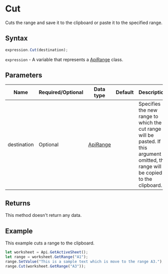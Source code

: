 # Cut

Cuts the range and save it to the clipboard or paste it to the specified range.

## Syntax

```javascript
expression.Cut(destination);
```

`expression` - A variable that represents a [ApiRange](../ApiRange.md) class.

## Parameters

| **Name** | **Required/Optional** | **Data type** | **Default** | **Description** |
| ------------- | ------------- | ------------- | ------------- | ------------- |
| destination | Optional | [ApiRange](../../ApiRange/ApiRange.md) |  | Specifies the new range to which the cut range will be pasted. If this argument is omitted, the range will be copied to the clipboard. |

## Returns

This method doesn't return any data.

## Example

This example cuts a range to the clipboard.

```javascript editor-
let worksheet = Api.GetActiveSheet();
let range = worksheet.GetRange("A1");
range.SetValue("This is a sample text which is move to the range A3.");
range.Cut(worksheet.GetRange("A3"));
```
